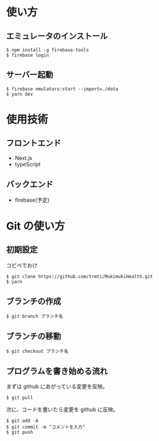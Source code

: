 # 使い方

## エミュレータのインストール

```
$ npm install -g firebase-tools
$ firebase login
```

## サーバー起動

```
$ firebase emulators:start --import=./data
$ yarn dev
```

# 使用技術

## フロントエンド

- Next.js
- typeScript

## バックエンド

- firebase(予定)

# Git の使い方

## 初期設定

コピペでおけ

```
$ git clone https://github.com/trmti/MukimukiHealth.git
$ yarn
```

## ブランチの作成

```
$ git branch ブランチ名
```

## ブランチの移動

```
$ git checkout ブランチ名
```

## プログラムを書き始める流れ

まずは github にあがっている変更を反映。

```
$ git pull
```

次に、コードを書いたら変更を github に反映。

```
$ git add -A
$ git commit -m "コメントを入力"
$ git push
```
